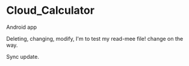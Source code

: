 # Cloud_Calculator
Android app
<p> Deleting, changing, modify, I'm to test my read-mee file! change on the way.
<p> Sync update.
